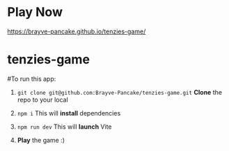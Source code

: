 # Play Now
https://brayve-pancake.github.io/tenzies-game/


# tenzies-game

#To run this app:

1. `git clone git@github.com:Brayve-Pancake/tenzies-game.git`
   **Clone** the repo to your local

2. `npm i`
   This will **install** dependencies

3. `npm run dev`
   This will **launch** Vite

4. **Play** the game :)
